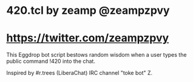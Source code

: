 # 420.tcl by zeamp @zeampzpvy
# https://twitter.com/zeampzpvy

This Eggdrop bot script bestows random wisdom when a user types the public command !420 into the chat.

Inspired by #r.trees (LiberaChat) IRC channel "toke bot" Z.
